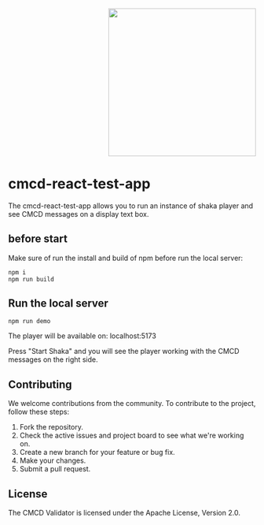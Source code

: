 <h3 align="right">
	<b>
	  <a  href="https://montevideotech.dev/summer-camp-2023/"><img decoding="async" width="300"  src="https://montevideotech.dev/wp-content/uploads/2020/09/mvd-tech-02-1024x653.png" ></a><br>
  </b>
</h3>

# cmcd-react-test-app

The cmcd-react-test-app allows you to run an instance of shaka player and see CMCD messages on a display text box.

## before start

Make sure of run the install and build of npm before run the local server:

```console
npm i
npm run build
```

## Run the local server


```console
npm run demo
```
The player will be available on: localhost:5173

Press "Start Shaka" and you will see the player working with the CMCD messages on the right side.

## Contributing

We welcome contributions from the community. To contribute to the project, follow these steps:

1. Fork the repository.
2. Check the active issues and project board to see what we're working on.
3. Create a new branch for your feature or bug fix.
4. Make your changes.
5. Submit a pull request.

## License

The CMCD Validator is licensed under the Apache License, Version 2.0.